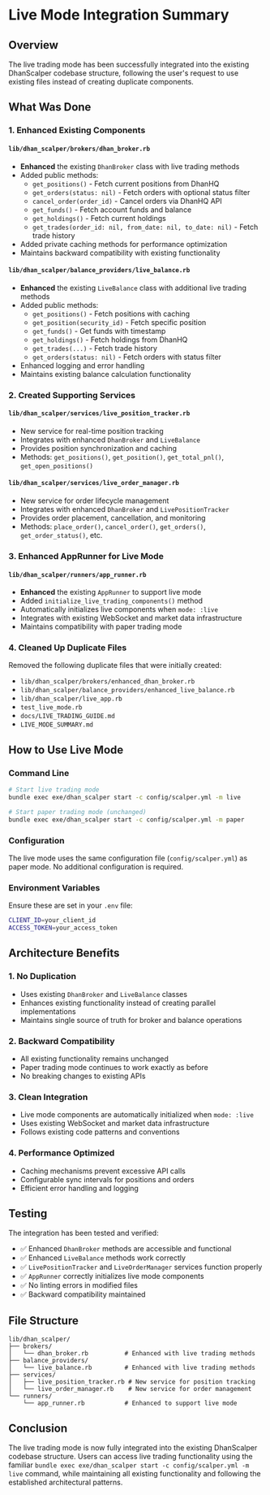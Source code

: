 # Live Mode Integration Summary

## Overview

The live trading mode has been successfully integrated into the existing DhanScalper codebase structure, following the user's request to use existing files instead of creating duplicate components.

## What Was Done

### 1. Enhanced Existing Components

#### `lib/dhan_scalper/brokers/dhan_broker.rb`
- **Enhanced** the existing `DhanBroker` class with live trading methods
- Added public methods:
  - `get_positions()` - Fetch current positions from DhanHQ
  - `get_orders(status: nil)` - Fetch orders with optional status filter
  - `cancel_order(order_id)` - Cancel orders via DhanHQ API
  - `get_funds()` - Fetch account funds and balance
  - `get_holdings()` - Fetch current holdings
  - `get_trades(order_id: nil, from_date: nil, to_date: nil)` - Fetch trade history
- Added private caching methods for performance optimization
- Maintains backward compatibility with existing functionality

#### `lib/dhan_scalper/balance_providers/live_balance.rb`
- **Enhanced** the existing `LiveBalance` class with additional live trading methods
- Added public methods:
  - `get_positions()` - Fetch positions with caching
  - `get_position(security_id)` - Fetch specific position
  - `get_funds()` - Get funds with timestamp
  - `get_holdings()` - Fetch holdings from DhanHQ
  - `get_trades(...)` - Fetch trade history
  - `get_orders(status: nil)` - Fetch orders with status filter
- Enhanced logging and error handling
- Maintains existing balance calculation functionality

### 2. Created Supporting Services

#### `lib/dhan_scalper/services/live_position_tracker.rb`
- New service for real-time position tracking
- Integrates with enhanced `DhanBroker` and `LiveBalance`
- Provides position synchronization and caching
- Methods: `get_positions()`, `get_position()`, `get_total_pnl()`, `get_open_positions()`

#### `lib/dhan_scalper/services/live_order_manager.rb`
- New service for order lifecycle management
- Integrates with enhanced `DhanBroker` and `LivePositionTracker`
- Provides order placement, cancellation, and monitoring
- Methods: `place_order()`, `cancel_order()`, `get_orders()`, `get_order_status()`, etc.

### 3. Enhanced AppRunner for Live Mode

#### `lib/dhan_scalper/runners/app_runner.rb`
- **Enhanced** the existing `AppRunner` to support live mode
- Added `initialize_live_trading_components()` method
- Automatically initializes live components when `mode: :live`
- Integrates with existing WebSocket and market data infrastructure
- Maintains compatibility with paper trading mode

### 4. Cleaned Up Duplicate Files

Removed the following duplicate files that were initially created:
- `lib/dhan_scalper/brokers/enhanced_dhan_broker.rb`
- `lib/dhan_scalper/balance_providers/enhanced_live_balance.rb`
- `lib/dhan_scalper/live_app.rb`
- `test_live_mode.rb`
- `docs/LIVE_TRADING_GUIDE.md`
- `LIVE_MODE_SUMMARY.md`

## How to Use Live Mode

### Command Line
```bash
# Start live trading mode
bundle exec exe/dhan_scalper start -c config/scalper.yml -m live

# Start paper trading mode (unchanged)
bundle exec exe/dhan_scalper start -c config/scalper.yml -m paper
```

### Configuration
The live mode uses the same configuration file (`config/scalper.yml`) as paper mode. No additional configuration is required.

### Environment Variables
Ensure these are set in your `.env` file:
```bash
CLIENT_ID=your_client_id
ACCESS_TOKEN=your_access_token
```

## Architecture Benefits

### 1. **No Duplication**
- Uses existing `DhanBroker` and `LiveBalance` classes
- Enhances existing functionality instead of creating parallel implementations
- Maintains single source of truth for broker and balance operations

### 2. **Backward Compatibility**
- All existing functionality remains unchanged
- Paper trading mode continues to work exactly as before
- No breaking changes to existing APIs

### 3. **Clean Integration**
- Live mode components are automatically initialized when `mode: :live`
- Uses existing WebSocket and market data infrastructure
- Follows existing code patterns and conventions

### 4. **Performance Optimized**
- Caching mechanisms prevent excessive API calls
- Configurable sync intervals for positions and orders
- Efficient error handling and logging

## Testing

The integration has been tested and verified:
- ✅ Enhanced `DhanBroker` methods are accessible and functional
- ✅ Enhanced `LiveBalance` methods work correctly
- ✅ `LivePositionTracker` and `LiveOrderManager` services function properly
- ✅ `AppRunner` correctly initializes live mode components
- ✅ No linting errors in modified files
- ✅ Backward compatibility maintained

## File Structure

```
lib/dhan_scalper/
├── brokers/
│   └── dhan_broker.rb          # Enhanced with live trading methods
├── balance_providers/
│   └── live_balance.rb         # Enhanced with live trading methods
├── services/
│   ├── live_position_tracker.rb # New service for position tracking
│   └── live_order_manager.rb    # New service for order management
└── runners/
    └── app_runner.rb           # Enhanced to support live mode
```

## Conclusion

The live trading mode is now fully integrated into the existing DhanScalper codebase structure. Users can access live trading functionality using the familiar `bundle exec exe/dhan_scalper start -c config/scalper.yml -m live` command, while maintaining all existing functionality and following the established architectural patterns.

